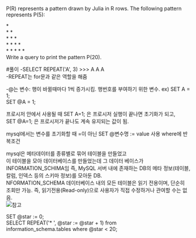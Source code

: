 P(R) represents a pattern drawn by Julia in R rows. The following pattern represents P(5):  

\*  
\* *  
\* * *  
\* * * *  
\* * * * *  
Write a query to print the pattern P(20).  

#풀이
-SELECT REPEAT('A', 3) >>> A A A  
-REPEAT는 for문과 같은 역할을 해줌

-@는 변수: 행이 바뀔때마다 1씩 증가시킴. 행번호를 부여하기 위한 변수.
ex)
SET A = 1;  
SET @A = 1;  

프로시저 안에서 사용될 때 SET A=1; 은 프로시저 실행이 끝나면 초기화가 되고,  
SET @A=1; 은 프로시저가 끝나도 계속 유지되는 값이 됨.

mysql에서는 변수를 초기화할 때 =이 아닌 SET @변수명 := value 사용
where에 반복조건

mysql은 메타데이터를 종류별로 묶어 테이블을 만들었고  
이 테이블을 모아 데이터베이스를 만들었는데 그 데이터 베이스가 INFORMATION_SCHIMA임
즉,  MySQL 서버 내에 존재하는 DB의 메타 정보(테이블, 칼럼, 인덱스 등의 스키마 정보)를 모아둔 DB.  
NFORMATION_SCHEMA 데이터베이스 내의 모든 테이블은 읽기 전용이며, 단순히 조회만 가능.
즉, 읽기전용(Read-only)으로 사용자가 직접 수정하거나 관여할 수는 없음.  
![참고](https://rk1993.tistory.com/entry/MySQLinformationschema%EB%9E%80-informationschema-%ED%99%9C%EC%9A%A9%ED%95%98%EA%B8%B0)

SET @star := 0;  
SELECT REPEAT('* ', @star := @star + 1) from  
information_schema.tables where @star < 20;
